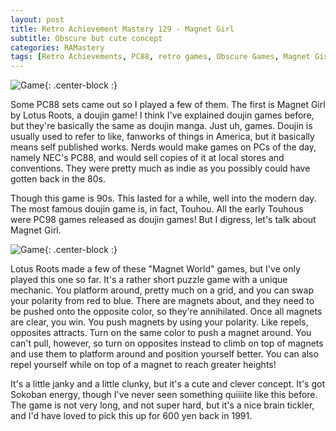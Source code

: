 ```yaml
---
layout: post
title: Retro Achievement Mastery 129 - Magnet Girl
subtitle: Obscure but cute concept
categories: RAMastery
tags: [Retro Achievements, PC88, retro games, Obscure Games, Magnet Girl, Reviews]
---
```



![Game](https://imgur.com/qzGMdoO.png){: .center-block :}

Some PC88 sets came out so I played a few of them. The first is Magnet Girl by Lotus Roots, a doujin game! I think I've explained doujin games before, but they're basically the same as doujin manga. Just uh, games. Doujin is usually used to refer to like, fanworks of things in America, but it basically means self published works. Nerds would make games on PCs of the day, namely NEC's PC88, and would sell copies of it at local stores and conventions. They were pretty much as indie as you possibly could have gotten back in the 80s.

Though this game is 90s. This lasted for a while, well into the modern day. The most famous doujin game is, in fact, Touhou. All the early Touhous were PC98 games released as doujin games! But I digress, let's talk about Magnet Girl.

![Game](https://imgur.com/OrMSEr8.png){: .center-block :}

Lotus Roots made a few of these "Magnet World" games, but I've only played this one so far. It's a rather short puzzle game with a unique mechanic. You platform around, pretty much on a grid, and you can swap your polarity from red to blue. There are magnets about, and they need to be pushed onto the opposite color, so they're annihilated. Once all magnets are clear, you win. You push magnets by using your polarity. Like repels, opposites attracts. Turn on the same color to push a magnet around. You can't pull, however, so turn on opposites instead to climb on top of magnets and use them to platform around and position yourself better. You can also repel yourself while on top of a magnet to reach greater heights!

It's a little janky and a little clunky, but it's a cute and clever concept. It's got Sokoban energy, though I've never seen something quiiiite like this before. The game is not very long, and not super hard, but it's a nice brain tickler, and I'd have loved to pick this up for 600 yen back in 1991. 